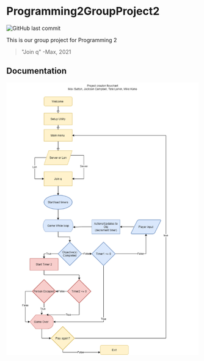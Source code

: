 # Programming2GroupProject2
![GitHub last commit](https://img.shields.io/github/last-commit/HoldMyTyr/Programming2GroupProject2)

This is our group project for Programming 2
> "Join q" -Max, 2021
## Documentation

![image](res/ProjectCrouton.png)

